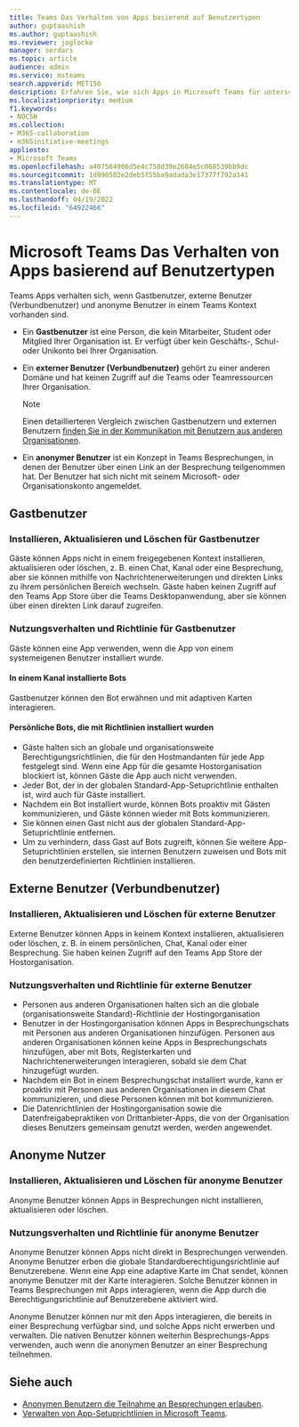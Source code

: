 ```yaml
---
title: Teams Das Verhalten von Apps basierend auf Benutzertypen
author: guptaashish
ms.author: guptaashish
ms.reviewer: joglocke
manager: serdars
ms.topic: article
audience: admin
ms.service: msteams
search.appverid: MET150
description: Erfahren Sie, wie sich Apps in Microsoft Teams für unterschiedliche Benutzertypen verhalten.
ms.localizationpriority: medium
f1.keywords:
- NOCSH
ms.collection:
- M365-collaboration
- m365initiative-meetings
appliesto:
- Microsoft Teams
ms.openlocfilehash: a407564986d5e4c758d39e2684e5c068539bb9dc
ms.sourcegitcommit: 1d990582e2deb5f55ba9adada3e17377f792a141
ms.translationtype: MT
ms.contentlocale: de-DE
ms.lasthandoff: 04/19/2022
ms.locfileid: "64922466"
---
```

# <a name="microsoft-teams-apps-behavior-based-on-types-of-users"></a>Microsoft Teams Das Verhalten von Apps basierend auf Benutzertypen

Teams Apps verhalten sich, wenn Gastbenutzer, externe Benutzer (Verbundbenutzer) und anonyme Benutzer in einem Teams Kontext vorhanden sind.

* Ein **Gastbenutzer** ist eine Person, die kein Mitarbeiter, Student oder Mitglied Ihrer Organisation ist. Er verfügt über kein Geschäfts-, Schul- oder Unikonto bei Ihrer Organisation.

* Ein **externer Benutzer (Verbundbenutzer)** gehört zu einer anderen Domäne und hat keinen Zugriff auf die Teams oder Teamressourcen Ihrer Organisation.

  > [!Note]
  > Einen detaillierteren Vergleich zwischen Gastbenutzern und externen Benutzern [finden Sie in der Kommunikation mit Benutzern aus anderen Organisationen](./communicate-with-users-from-other-organizations.md).

* Ein **anonymer Benutzer** ist ein Konzept in Teams Besprechungen, in denen der Benutzer über einen Link an der Besprechung teilgenommen hat. Der Benutzer hat sich nicht mit seinem Microsoft- oder Organisationskonto angemeldet.

## <a name="guest-users"></a>Gastbenutzer

### <a name="install-update-and-delete-for-guest-users"></a>Installieren, Aktualisieren und Löschen für Gastbenutzer

Gäste können Apps nicht in einem freigegebenen Kontext installieren, aktualisieren oder löschen, z. B. einen Chat, Kanal oder eine Besprechung, aber sie können mithilfe von Nachrichtenerweiterungen und direkten Links zu ihrem persönlichen Bereich wechseln. Gäste haben keinen Zugriff auf den Teams App Store über die Teams Desktopanwendung, aber sie können über einen direkten Link darauf zugreifen.

### <a name="usage-behavior-and-policy-for-guest-users"></a>Nutzungsverhalten und Richtlinie für Gastbenutzer

Gäste können eine App verwenden, wenn die App von einem systemeigenen Benutzer installiert wurde.

#### <a name="bots-installed-to-a-channel"></a>In einem Kanal installierte Bots

Gastbenutzer können den Bot erwähnen und mit adaptiven Karten interagieren.

#### <a name="personal-bots-installed-with-policies"></a>Persönliche Bots, die mit Richtlinien installiert wurden

* Gäste halten sich an globale und organisationsweite Berechtigungsrichtlinien, die für den Hostmandanten für jede App festgelegt sind. Wenn eine App für die gesamte Hostorganisation blockiert ist, können Gäste die App auch nicht verwenden.
* Jeder Bot, der in der globalen Standard-App-Setuprichtlinie enthalten ist, wird auch für Gäste installiert.
* Nachdem ein Bot installiert wurde, können Bots proaktiv mit Gästen kommunizieren, und Gäste können wieder mit Bots kommunizieren.
* Sie können einen Gast nicht aus der globalen Standard-App-Setuprichtlinie entfernen.
* Um zu verhindern, dass Gast auf Bots zugreift, können Sie weitere App-Setuprichtlinien erstellen, sie internen Benutzern zuweisen und Bots mit den benutzerdefinierten Richtlinien installieren.

## <a name="external-federated-users"></a>Externe Benutzer (Verbundbenutzer)

### <a name="install-update-and-delete-for-external-users"></a>Installieren, Aktualisieren und Löschen für externe Benutzer

Externe Benutzer können Apps in keinem Kontext installieren, aktualisieren oder löschen, z. B. in einem persönlichen, Chat, Kanal oder einer Besprechung. Sie haben keinen Zugriff auf den Teams App Store der Hostorganisation.

### <a name="usage-behavior-and-policy-for-external-users"></a>Nutzungsverhalten und Richtlinie für externe Benutzer

* Personen aus anderen Organisationen halten sich an die globale (organisationsweite Standard)-Richtlinie der Hostingorganisation
* Benutzer in der Hostingorganisation können Apps in Besprechungschats mit Personen aus anderen Organisationen hinzufügen. Personen aus anderen Organisationen können keine Apps in Besprechungschats hinzufügen, aber mit Bots, Registerkarten und Nachrichtenerweiterungen interagieren, sobald sie dem Chat hinzugefügt wurden.
* Nachdem ein Bot in einem Besprechungschat installiert wurde, kann er proaktiv mit Personen aus anderen Organisationen in diesem Chat kommunizieren, und diese Personen können mit bot kommunizieren.
* Die Datenrichtlinien der Hostingorganisation sowie die Datenfreigabepraktiken von Drittanbieter-Apps, die von der Organisation dieses Benutzers gemeinsam genutzt werden, werden angewendet.

## <a name="anonymous-users"></a>Anonyme Nutzer

### <a name="install-update-and-delete-for-anonymous-users"></a>Installieren, Aktualisieren und Löschen für anonyme Benutzer

Anonyme Benutzer können Apps in Besprechungen nicht installieren, aktualisieren oder löschen.

### <a name="usage-behavior-and-policy-for-anonymous-users"></a>Nutzungsverhalten und Richtlinie für anonyme Benutzer

Anonyme Benutzer können Apps nicht direkt in Besprechungen verwenden. Anonyme Benutzer erben die globale Standardberechtigungsrichtlinie auf Benutzerebene. Wenn eine App eine adaptive Karte im Chat sendet, können anonyme Benutzer mit der Karte interagieren. Solche Benutzer können in Teams Besprechungen mit Apps interagieren, wenn die App durch die Berechtigungsrichtlinie auf Benutzerebene aktiviert wird.

Anonyme Benutzer können nur mit den Apps interagieren, die bereits in einer Besprechung verfügbar sind, und solche Apps nicht erwerben und verwalten. Die nativen Benutzer können weiterhin Besprechungs-Apps verwenden, auch wenn die anonymen Benutzer an einer Besprechung teilnehmen.

## <a name="see-also"></a>Siehe auch

* [Anonymen Benutzern die Teilnahme an Besprechungen erlauben](meeting-settings-in-teams.md#allow-anonymous-users-to-join-meetings).
* [Verwalten von App-Setuprichtlinien in Microsoft Teams](teams-app-setup-policies.md).
